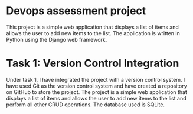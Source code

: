 # Devops assessment project
This project is a simple web application that displays a list of items and allows the user to add new items to the list. The application is written in Python using the Django web framework. 

# Task 1: Version Control Integration
Under task 1, I have integrated the project with a version control system. I have used Git as the version control system and have created a repository on GitHub to store the project. The project is a simple web application that displays a list of items and allows the user to add new items to the list and perform all other CRUD operations. The database used is SQLite.
